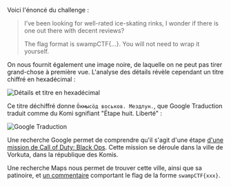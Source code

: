 Voici l'énoncé du challenge :
> I’ve been looking for well-rated ice-skating rinks, I wonder if there is one out there with decent reviews?
>
> The flag format is swampCTF{...}. You will not need to wrap it yourself.

On nous fournit également une image noire, de laquelle on ne peut pas tirer grand-chose à première vue. L'analyse des détails révèle cependant un titre chiffré en hexadécimal :

![Détails et titre en hexadécimal](https://github.com/user-attachments/assets/4b334c08-6d5d-401b-bda7-d6e8795b562e)

Ce titre déchiffré donne `Ӧкмысӧд воськов. Мездлун.`, que Google Traduction traduit comme du Komi sgnifiant "Étape huit. Liberté" :

![Google Traduction](https://github.com/user-attachments/assets/ee5665c1-3fd0-4709-8891-30cf9ec21b19)

Une recherche Google permet de comprendre qu'il s'agit d'une étape [d'une mission de Call of Duty: Black Ops](https://callofduty.fandom.com/wiki/Vorkuta_(level)#Walkthrough). Cette mission se déroule dans la ville de Vorkuta, dans la république des Komis.

Une recherche Maps nous permet de trouver cette ville, ainsi que sa patinoire, et [un commentaire](https://maps.app.goo.gl/LBj1bdenR5RjRoMBA) comportant le flag de la forme `swampCTF{xxx}`.
